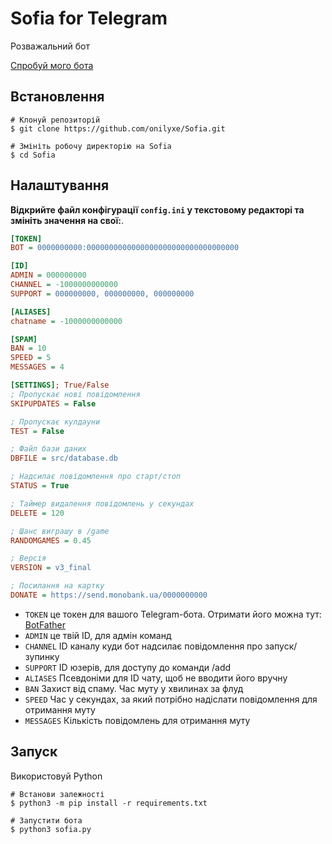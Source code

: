 # Sofia for Telegram
Розважальний бот

[Спробуй мого бота](https://t.me/sofiarolbot)

Встановлення
------------
```shell
# Клонуй репозиторій
$ git clone https://github.com/onilyxe/Sofia.git

# Змініть робочу директорію на Sofia
$ cd Sofia
```

Налаштування
------------
**Відкрийте файл конфігурації `config.ini` у текстовому редакторі та змініть значення на свої:**.
```ini
[TOKEN]
BOT = 0000000000:0000000000000000000000000000000000

[ID]
ADMIN = 000000000
CHANNEL = -1000000000000
SUPPORT = 000000000, 000000000, 000000000

[ALIASES]
chatname = -1000000000000

[SPAM]
BAN = 10
SPEED = 5
MESSAGES = 4

[SETTINGS]; True/False
; Пропускає нові повідомлення
SKIPUPDATES = False

; Пропускає кулдауни
TEST = False

; Файл бази даних
DBFILE = src/database.db

; Надсилає повідомлення про старт/стоп
STATUS = True

; Таймер видалення повідомлень у секундах
DELETE = 120

; Шанс виграшу в /game
RANDOMGAMES = 0.45

; Версія
VERSION = v3_final

; Посилання на картку
DONATE = https://send.monobank.ua/0000000000
```
* `TOKEN` це токен для вашого Telegram-бота. Отримати його можна тут: [BotFather](https://t.me/BotFather)
* `ADMIN` це твій ID, для адмін команд
* `CHANNEL` ID каналу куди бот надсилає повідомлення про запуск/зупинку
* `SUPPORT` ID юзерів, для доступу до команди /add
* `ALIASES` Псевдоніми для ID чату, щоб не вводити його вручну
* `BAN` Захист від спаму. Час муту у хвилинах за флуд
* `SPEED` Час у секундах, за який потрібно надіслати повідомлення для отримання муту
* `MESSAGES` Кількість повідомлень для отримання муту

Запуск
------------
Використовуй Python
```shell
# Встанови залежності
$ python3 -m pip install -r requirements.txt

# Запустити бота
$ python3 sofia.py
```